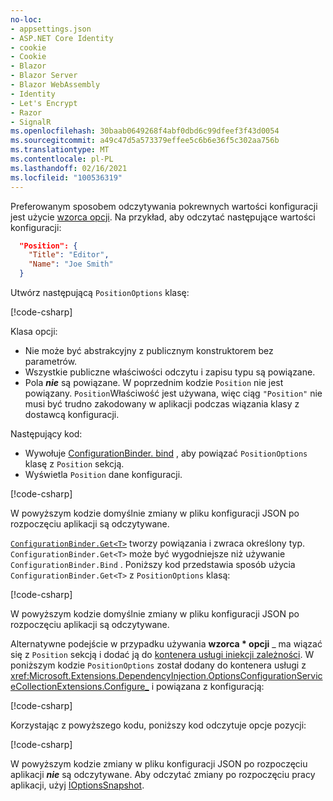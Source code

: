 ```yaml
---
no-loc:
- appsettings.json
- ASP.NET Core Identity
- cookie
- Cookie
- Blazor
- Blazor Server
- Blazor WebAssembly
- Identity
- Let's Encrypt
- Razor
- SignalR
ms.openlocfilehash: 30baab0649268f4abf0dbd6c99dfeef3f43d0054
ms.sourcegitcommit: a49c47d5a573379effee5c6b6e36f5c302aa756b
ms.translationtype: MT
ms.contentlocale: pl-PL
ms.lasthandoff: 02/16/2021
ms.locfileid: "100536319"
---
```

Preferowanym sposobem odczytywania pokrewnych wartości konfiguracji jest użycie [wzorca opcji](xref:fundamentals/configuration/options). Na przykład, aby odczytać następujące wartości konfiguracji:

```json
  "Position": {
    "Title": "Editor",
    "Name": "Joe Smith"
  }
```

Utwórz następującą `PositionOptions` klasę:

[!code-csharp[](~/fundamentals/configuration/index/samples/3.x/ConfigSample/Options/PositionOptions.cs?name=snippet)]

Klasa opcji:

* Nie może być abstrakcyjny z publicznym konstruktorem bez parametrów.
* Wszystkie publiczne właściwości odczytu i zapisu typu są powiązane.
* Pola ***nie*** są powiązane. W poprzednim kodzie `Position` nie jest powiązany. `Position`Właściwość jest używana, więc ciąg `"Position"` nie musi być trudno zakodowany w aplikacji podczas wiązania klasy z dostawcą konfiguracji.

Następujący kod:

* Wywołuje [ConfigurationBinder. bind](xref:Microsoft.Extensions.Configuration.ConfigurationBinder.Bind*) , aby powiązać `PositionOptions` klasę z `Position` sekcją.
* Wyświetla `Position` dane konfiguracji.

[!code-csharp[](~/fundamentals/configuration/index/samples/3.x/ConfigSample/Pages/Test22.cshtml.cs?name=snippet)]

W powyższym kodzie domyślnie zmiany w pliku konfiguracji JSON po rozpoczęciu aplikacji są odczytywane.

[`ConfigurationBinder.Get<T>`](xref:Microsoft.Extensions.Configuration.ConfigurationBinder.Get*) tworzy powiązania i zwraca określony typ. `ConfigurationBinder.Get<T>` może być wygodniejsze niż używanie `ConfigurationBinder.Bind` . Poniższy kod przedstawia sposób użycia `ConfigurationBinder.Get<T>` z `PositionOptions` klasą:

[!code-csharp[](~/fundamentals/configuration/index/samples/3.x/ConfigSample/Pages/Test21.cshtml.cs?name=snippet)]

W powyższym kodzie domyślnie zmiany w pliku konfiguracji JSON po rozpoczęciu aplikacji są odczytywane.

Alternatywne podejście w przypadku używania **wzorca * opcji** _ ma wiązać się z `Position` sekcją i dodać ją do [kontenera usługi iniekcji zależności](xref:fundamentals/dependency-injection). W poniższym kodzie `PositionOptions` został dodany do kontenera usługi z <xref:Microsoft.Extensions.DependencyInjection.OptionsConfigurationServiceCollectionExtensions.Configure_> i powiązana z konfiguracją:

[!code-csharp[](~/fundamentals/configuration/index/samples/3.x/ConfigSample/Startup.cs?name=snippet)]

Korzystając z powyższego kodu, poniższy kod odczytuje opcje pozycji:

[!code-csharp[](~/fundamentals/configuration/index/samples/3.x/ConfigSample/Pages/Test2.cshtml.cs?name=snippet)]

W powyższym kodzie zmiany w pliku konfiguracji JSON po rozpoczęciu aplikacji ***nie*** są odczytywane. Aby odczytać zmiany po rozpoczęciu pracy aplikacji, użyj [IOptionsSnapshot](xref:fundamentals/configuration/options#ios).
